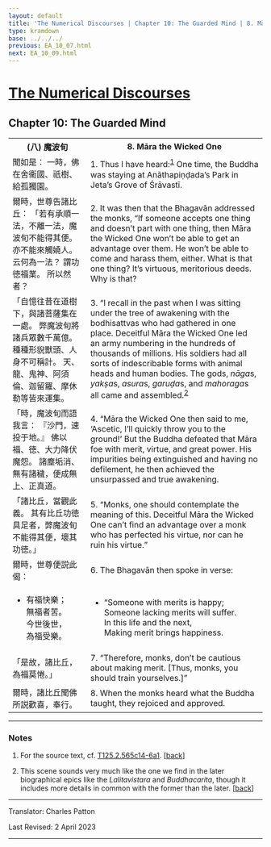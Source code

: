```yaml
---
layout: default
title: 'The Numerical Discourses | Chapter 10: The Guarded Mind | 8. Māra the Wicked One'
type: kramdown
base: ../../../
previous: EA_10_07.html
next: EA_10_09.html
---
```


<h1><a href='../index.html'>The Numerical Discourses</a></h1>
<h2>Chapter 10: The Guarded Mind</h2>

<table class="trans">
  <th class='ch'>(八) 魔波旬</th>
  <th class='en'>8. Māra the Wicked One</th>
  <tr>
    <td class='ch' title='T125.2.565c14'>聞如是： 一時，佛在舍衞國、祇樹、給孤獨園。</td>
    <td id='p1'>1. Thus I have heard:<sup id="ref1"><a href="#n1">1</a></sup> One time, the Buddha was staying at Anāthapiṇḍada’s Park in Jeta’s Grove of Śrāvastī.</td>
  </tr>
  <tr>
    <td class='ch' title='T125.2.565c15'>爾時，世尊告諸比丘： 「若有承順一法，不離一法，魔波旬不能得其便。 亦不能來觸嬈人。 云何為一法？ 謂功徳福業。 所以然者？</td>
    <td id='p2'>2. It was then that the Bhagavān addressed the monks, “If someone accepts one thing and doesn’t part with one thing, then Māra the Wicked One won’t be able to get an advantage over them. He won’t be able to come and harass them, either. What is that one thing? It’s virtuous, meritorious deeds. Why is that?</td>
  </tr>
  <tr>
    <td class='ch' title='T125.2.565c18'>「自憶往昔在道樹下，與諸菩薩集在一處。 弊魔波旬將諸兵眾數千萬億。 種種形貎獸頭、人身不可稱計。 天、龍、鬼神、阿須倫、迦留羅、摩休勒等皆來運集。</td>
    <td id='p3'>3. “I recall in the past when I was sitting under the tree of awakening with the bodhisattvas who had gathered in one place. Deceitful Māra the Wicked One led an army numbering in the hundreds of thousands of millions. His soldiers had all sorts of indescribable forms with animal heads and human bodies. The gods, <em>nāga</em>s, <em>yakṣa</em>s, <em>asura</em>s, <em>garuḍa</em>s, and <em>mahoraga</em>s all came and assembled.<sup id="ref2"><a href="#n2">2</a></sup></td>
  </tr>
  <tr>
    <td class='ch' title='T125.2.565c21'>「時，魔波旬而語我言： 『沙門，速投于地。』 佛以福、徳、大力降伏魔怨。 諸塵垢消、無有諸穢，便成無上、正真道。</td>
    <td id='p4'>4. “Māra the Wicked One then said to me, ‘Ascetic, I’ll quickly throw you to the ground!’ But the Buddha defeated that Māra foe with merit, virtue, and great power. His impurities being extinguished and having no defilement, he then achieved the unsurpassed and true awakening.</td>
  </tr>
  <tr>
    <td class='ch' title='T125.2.565c24'>「諸比丘，當觀此義。 其有比丘功徳具足者，弊魔波旬不能得其便，壞其功徳。」</td>
    <td id='p5'>5. “Monks, one should contemplate the meaning of this. Deceitful Māra the Wicked One can’t find an advantage over a monk who has perfected his virtue, nor can he ruin his virtue.”</td>
  </tr>
  <tr>
    <td class='ch' title='T125.2.565c25'>爾時，世尊便説此偈：</td>
    <td id='p6'>6. The Bhagavān then spoke in verse:</td>
  </tr>
<tr>
  <td title='T125.2.565c27'><ul class='verse'>
    <li class='ch'>有福快樂；<br/>
    無福者苦。<br/>
    今世後世，<br/>
    為福受樂。</li>
  </ul></td>
  <td><ul class='verse'>
    <li>“Someone with merits is happy;<br/>
    Someone lacking merits will suffer.<br/>
    In this life and the next,<br/>
    Making merit brings happiness.</li>
  </ul></td>
</tr>
  <tr>
    <td class='ch' title='T125.2.565c29'>「是故，諸比丘，為福莫惓。」</td>
    <td id='p7'>7. “Therefore, monks, don’t be cautious about making merit. [Thus, monks, you should train yourselves.]”</td>
  </tr>
  <tr>
    <td class='ch' title='T125.2.565c29'>爾時，諸比丘聞佛所説歡喜，奉行。</td>
    <td id='p8'>8. When the monks heard what the Buddha taught, they rejoiced and approved.</td>
  </tr>
</table>

<hr/>

<h3 id="notes">Notes</h3>

<ol class="notes-list">
<li id="n1"><p>For the source text, cf. <a href="https://cbetaonline.dila.edu.tw/zh/T02n0125_p0565c14" target="_blank">T125.2.565c14-6a1</a>. [<a href="#ref1">back</a>]</p></li>
<li id="n2"><p>This scene sounds very much like the one we find in the later biographical epics like the <em>Lalitavistara</em> and <em>Buddhacarita</em>, though it includes more details in common with the former than the later. [<a href="#ref2">back</a>]</p></li>
</ol>
<hr/>

<p class="translator">Translator: Charles Patton</p>
<p class='revised'>Last Revised: 2 April 2023</p>

<hr/>